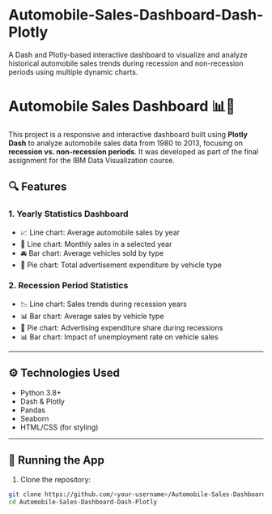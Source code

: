 # Automobile-Sales-Dashboard-Dash-Plotly
A Dash and Plotly-based interactive dashboard to visualize and analyze historical automobile sales trends during recession and non-recession periods using multiple dynamic charts.
# Automobile Sales Dashboard 📊🚗

This project is a responsive and interactive dashboard built using **Plotly Dash** to analyze automobile sales data from 1980 to 2013, focusing on **recession vs. non-recession periods**. It was developed as part of the final assignment for the IBM Data Visualization course.

## 🔍 Features

### 1. **Yearly Statistics Dashboard**
- 📈 Line chart: Average automobile sales by year
- 📆 Line chart: Monthly sales in a selected year
- 🚘 Bar chart: Average vehicles sold by type
- 🧾 Pie chart: Total advertisement expenditure by vehicle type

### 2. **Recession Period Statistics**
- 📉 Line chart: Sales trends during recession years
- 📊 Bar chart: Average sales by vehicle type
- 🧾 Pie chart: Advertising expenditure share during recessions
- 📊 Bar chart: Impact of unemployment rate on vehicle sales

---

## ⚙️ Technologies Used
- Python 3.8+
- Dash & Plotly
- Pandas
- Seaborn
- HTML/CSS (for styling)

---

## 🚀 Running the App

1. Clone the repository:
```bash
git clone https://github.com/<your-username>/Automobile-Sales-Dashboard-Dash-Plotly.git
cd Automobile-Sales-Dashboard-Dash-Plotly


